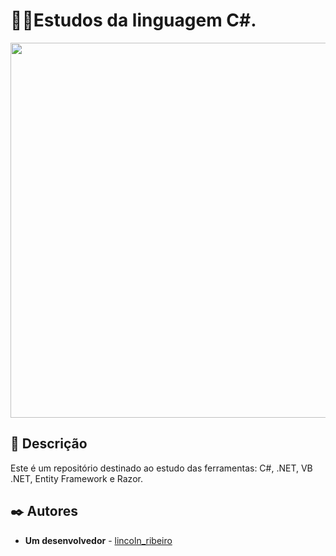 # 🧑‍💻Estudos da linguagem C#.

<p align="center">
<img src="https://user-images.githubusercontent.com/93271677/206547033-2746d126-b480-4718-b370-f1f2f5293c80.png" width="600px"></img>
</p>

## 🚀 Descrição

Este é um repositório destinado ao estudo das ferramentas: C#, .NET, VB .NET, Entity Framework e Razor.

## ✒️ Autores

* **Um desenvolvedor** - [lincoln_ribeiro](https://github.com/LincolnRp)


